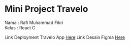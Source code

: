 # Mini Project Travelo

Nama : Rafi Muhammad Fikri <br/>
Kelas : React C

Link Deployment Travelo App [Here](https://travelo-alterra.vercel.app/)
Link Desain Figma [Here](https://www.figma.com/file/VWAkUmOQjDcCSGKzrVN8ez/Travelo-App?type=design&node-id=0%3A1&mode=design&t=J9Arxq8IQM7GGZvV-1)
